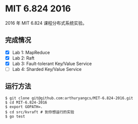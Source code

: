 # MIT 6.824 2016

2016 年 MIT 6.824 课程分布式系统实验。

## 完成情况

* [x] Lab 1: MapReduce
* [x] Lab 2: Raft
* [x] Lab 3: Fault-tolerant Key/Value Service
* [ ] Lab 4: Sharded Key/Value Service

## 运行方法

    $ git clone git@github.com:arthuryangcs/MIT-6.824-2016.git
    $ cd MIT-6.824-2016
    $ export GOPATH=.
    $ cd src/kvraft # 到你想运行的实验
    $ go test

